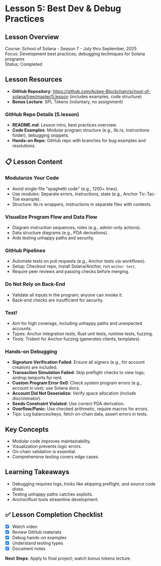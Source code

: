 # Lesson 5: Best Dev & Debug Practices

## Lesson Overview
Course: School of Solana - Season 7 - July thru September, 2025  
Focus: Development best practices, debugging techniques for Solana programs  
Status: Completed

##  Lesson Resources
- **GitHub Repository**: https://github.com/Ackee-Blockchain/school-of-solana/tree/master/5.lesson (includes examples, code structure)
- **Bonus Lecture**: SPL Tokens (voluntary, no assignment)

### **GitHub Repo Details (5.lesson)**
- **README.md**: Lesson intro, best practices overview.
- **Code Examples**: Modular program structure (e.g., lib.rs, instructions folder), debugging snippets.
- **Hands-on Repo**: GitHub repo with branches for bug examples and resolutions.

## 📋 Lesson Content

### **Modularize Your Code**
- Avoid single-file "spaghetti code" (e.g., 1200+ lines).
- Use modules: Separate errors, instructions, state (e.g., Anchor Tic-Tac-Toe example).
- Structure: lib.rs wrappers, instructions in separate files with contexts.

### **Visualize Program Flow and Data Flow**
- Diagram instruction sequences, roles (e.g., admin-only actions).
- Data structure diagrams (e.g., PDA derivations).
- Aids testing unhappy paths and security.

### **GitHub Pipelines**
- Automate tests on pull requests (e.g., Anchor tests via workflows).
- Setup: Checkout repo, install Solana/Anchor, run `anchor test`.
- Require peer reviews and passing checks before merging.

### **Do Not Rely on Back-End**
- Validate all inputs in the program; anyone can invoke it.
- Back-end checks are insufficient for security.

### **Test!**
- Aim for high coverage, including unhappy paths and unexpected accounts.
- Types: Anchor integration tests, Rust unit tests, runtime tests, fuzzing.
- Tools: Trident for Anchor fuzzing (generates clients, templates).

### **Hands-on Debugging**
- **Signature Verification Failed**: Ensure all signers (e.g., for account creation) are included.
- **Transaction Simulation Failed**: Skip preflight checks to view logs; airdrop lamports for rent.
- **Custom Program Error 0x0**: Check system program errors (e.g., account in use); use Solana docs.
- **Account Did Not Deserialize**: Verify space allocation (include discriminator).
- **Seeds Constraint Violated**: Use correct PDA derivation.
- **Overflow/Panic**: Use checked arithmetic, require macros for errors.
- Tips: Log balances/keys, fetch on-chain data, assert errors in tests.

##  Key Concepts
- Modular code improves maintainability.
- Visualization prevents logic errors.
- On-chain validation is essential.
- Comprehensive testing covers edge cases.

##  Learning Takeaways
- Debugging requires logs, tricks like skipping preflight, and source code dives.
- Testing unhappy paths catches exploits.
- Anchor/Rust tools streamline development.

## ✅ Lesson Completion Checklist
- [x] Watch video
- [x] Review GitHub materials
- [x] Debug hands-on examples
- [x] Understand testing types
- [x] Document notes

**Next Steps**: Apply to final project; watch bonus tokens lecture.
